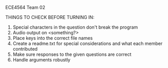 ECE4564
Team 02

THINGS TO CHECK BEFORE TURNING IN:
 1. Special characters in the question don't break the program
 2. Audio output on <something?>
 3. Place keys into the correct file names
 4. Create a readme.txt for special considerations and what each member contributed
 5. Make sure responses to the given questions are correct
 6. Handle arguments robustly

